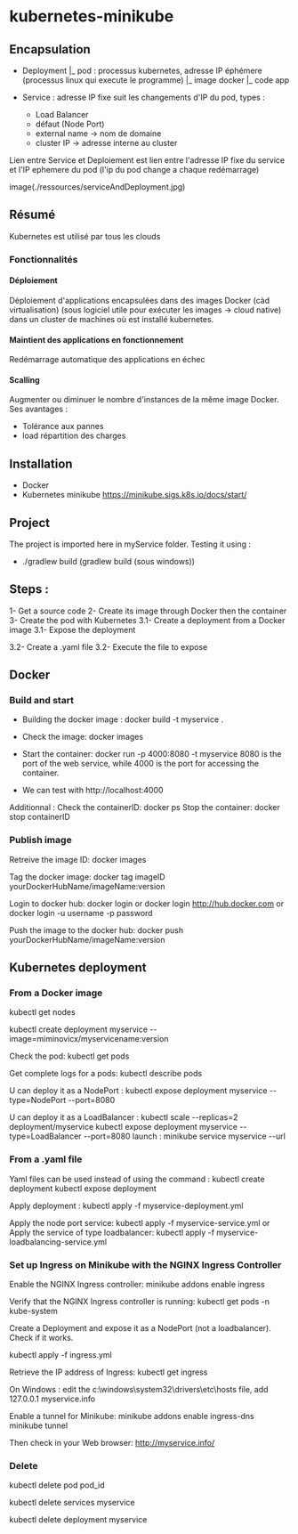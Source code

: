 # kubernetes-minikube

## Encapsulation
- Deployment
      |_ pod : processus kubernetes, adresse IP éphémere (processus linux qui execute le programme)
          |_ image docker
              |_ code app

- Service : adresse IP fixe suit les changements d'IP du pod, types :
   * Load Balancer
   * défaut (Node Port)
   * external name -> nom de domaine
   * cluster IP -> adresse interne au cluster

 Lien entre Service et Deploiement est lien entre l'adresse IP fixe du service et l'IP ephemere du pod (l'ip du pod change a chaque redémarrage)

image(./ressources/serviceAndDeployment.jpg)

## Résumé
Kubernetes est utilisé par tous les clouds

### Fonctionnalités
#### Déploiement 
Déploiement d'applications encapsulées dans des images Docker (càd virtualisation) (sous logiciel utile pour exécuter les images -> cloud native) dans un cluster de machines où est installé kubernetes.

#### Maintient des applications en fonctionnement
Redémarrage automatique des applications en échec

#### Scalling
Augmenter ou diminuer le nombre d'instances de la même image Docker. 
Ses avantages :
- Tolérance aux pannes
- load répartition des charges

## Installation
- Docker
- Kubernetes minikube https://minikube.sigs.k8s.io/docs/start/

## Project
The project is imported here in myService folder.
Testing it using : 
- ./gradlew build (gradlew build (sous windows))

## Steps :
1- Get a source code
2- Create its image through Docker then the container
3- Create the pod with Kubernetes
  3.1- Create a deployment from a Docker image
  3.1- Expose the deployment

  3.2- Create a .yaml file
  3.2- Execute the file to expose

## Docker
### Build and start 
- Building the docker image : docker build -t myservice .
- Check the image: docker images

- Start the container: docker run -p 4000:8080 -t myservice
8080 is the port of the web service, while 4000 is the port for accessing the container.

- We can test with http://localhost:4000

Additionnal : 
Check the containerID: docker ps
Stop the container: docker stop containerID

### Publish image
Retreive the image ID: docker images

Tag the docker image: docker tag imageID yourDockerHubName/imageName:version

Login to docker hub:
docker login or
docker login http://hub.docker.com or
docker login -u username -p password

Push the image to the docker hub: 
docker push yourDockerHubName/imageName:version

## Kubernetes deployment
### From a Docker image
kubectl get nodes

kubectl create deployment myservice --image=miminovicx/myservicename:version 

Check the pod: kubectl get pods

Get complete logs for a pods: kubectl describe pods

U can deploy it as a NodePort :
kubectl expose deployment myservice --type=NodePort --port=8080

U can deploy it as a LoadBalancer : 
kubectl scale --replicas=2 deployment/myservice
kubectl expose deployment myservice --type=LoadBalancer --port=8080
launch : minikube service myservice --url


### From a .yaml file
Yaml files can be used instead of using the command :
kubectl create deployment 
kubectl expose deployment

Apply deployment : 
kubectl apply -f myservice-deployment.yml

Apply the node port service: kubectl apply -f myservice-service.yml
or
Apply the service of type loadbalancer: kubectl apply -f myservice-loadbalancing-service.yml

### Set up Ingress on Minikube with the NGINX Ingress Controller

Enable the NGINX Ingress controller:
minikube addons enable ingress

Verify that the NGINX Ingress controller is running:
kubectl get pods -n kube-system

Create a Deployment and expose it as a NodePort (not a loadbalancer).
Check if it works.


kubectl apply -f ingress.yml

Retrieve the IP address of Ingress:
kubectl get ingress

On Windows : edit the c:\windows\system32\drivers\etc\hosts file, add
127.0.0.1 myservice.info

Enable a tunnel for Minikube:
minikube addons enable ingress-dns
minikube tunnel

Then check in your Web browser:
http://myservice.info/


### Delete
kubectl delete pod pod_id

kubectl delete services myservice

kubectl delete deployment myservice

## 
